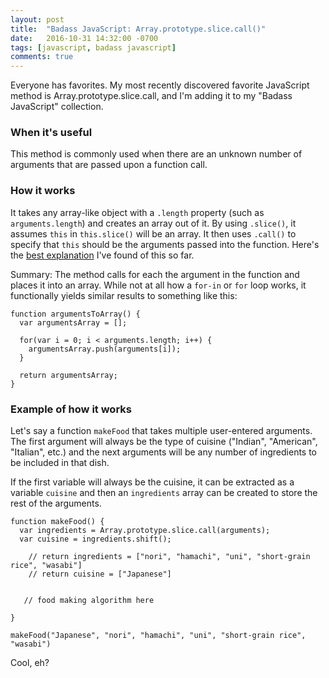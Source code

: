 ```yaml
---
layout: post
title:  "Badass JavaScript: Array.prototype.slice.call()"
date:   2016-10-31 14:32:00 -0700
tags: [javascript, badass javascript]
comments: true
---
```


Everyone has favorites. My most recently discovered favorite JavaScript method is Array.prototype.slice.call, and I'm adding it to my "Badass JavaScript" collection.

### When it's useful
This method is commonly used when there are an unknown number of arguments that are passed upon a function call.

### How it works
It takes any array-like object with a ``.length`` property (such as ``arguments.length``) and creates an array out of it. By using ``.slice()``, it assumes ``this`` in ``this.slice()`` will be an array. It then uses ``.call()`` to specify that ``this`` should be the arguments passed into the function. Here's the [best explanation][best explanation] I've found of this so far.

Summary: The method calls for each the argument in the function and places it into an array. While not at all how a ``for-in`` or ``for`` loop works, it functionally yields similar results to something like this:

```
function argumentsToArray() {
  var argumentsArray = [];

  for(var i = 0; i < arguments.length; i++) {
    argumentsArray.push(arguments[i]);
  }

  return argumentsArray;
}
```

### Example of how it works
Let's say a function ``makeFood`` that takes multiple user-entered arguments. The first argument will always be the type of cuisine ("Indian", "American", "Italian", etc.) and the next arguments will be any number of ingredients to be included in that dish.

If the first variable will always be the cuisine, it can be extracted as a variable ``cuisine`` and then an ``ingredients`` array can be created to store the rest of the arguments.

```
function makeFood() {
  var ingredients = Array.prototype.slice.call(arguments);
  var cuisine = ingredients.shift();

    // return ingredients = ["nori", "hamachi", "uni", "short-grain rice", "wasabi"]
    // return cuisine = ["Japanese"]


   // food making algorithm here

}

makeFood("Japanese", "nori", "hamachi", "uni", "short-grain rice", "wasabi")
```

Cool, eh?

[best explanation]: http://stackoverflow.com/questions/7056925/how-does-array-prototype-slice-call-work
